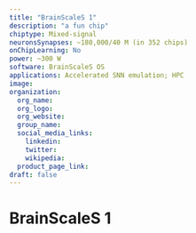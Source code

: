 ```yaml
---
title: "BrainScaleS 1"
description: "a fun chip"
chiptype: Mixed-signal
neuronsSynapses: ~180,000/40 M (in 352 chips)
onChipLearning: No
power: ~300 W
software: BrainScaleS OS
applications: Accelerated SNN emulation; HPC
image:
organization:
  org_name:
  org_logo:
  org_website:
  group_name:
  social_media_links:
    linkedin:
    twitter:
    wikipedia:
  product_page_link:
draft: false
---
```


# BrainScaleS 1
